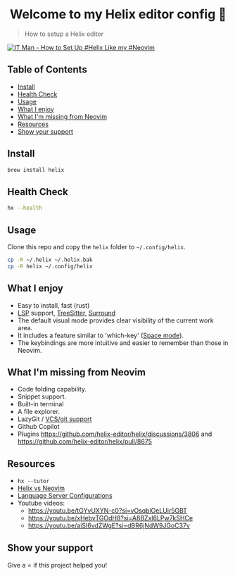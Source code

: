 <h1 align="center">Welcome to my Helix editor config 👋</h1>

> How to setup a Helix editor

[![IT Man - How to Set Up #Helix Like my #Neovim](https://i.ytimg.com/vi/5OOeqEqZEyE/hqdefault.jpg)](https://www.youtube.com/watch?v=5OOeqEqZEyE)

## Table of Contents

<!--toc:start-->

- [Install](#install)
- [Health Check](#health-check)
- [Usage](#usage)
- [What I enjoy](#what-i-enjoy)
- [What I'm missing from Neovim](#what-im-missing-from-neovim)
- [Resources](#resources)
- [Show your support](#show-your-support)
<!--toc:end-->

## Install

```sh
brew install helix
```

## Health Check

```sh
hx --health
```

## Usage

Clone this repo and copy the `helix` folder to `~/.config/helix`.

```sh
cp -R ~/.helix ~/.helix.bak
cp -R helix ~/.config/helix
```

## What I enjoy

- Easy to install, fast (rust)
- [LSP](https://docs.helix-editor.com/lang-support.html) support, [TreeSitter](https://docs.helix-editor.com/syntax-aware-motions.html), [Surround](https://docs.helix-editor.com/surround.html)
- The default visual mode provides clear visibility of the current work area.
- It includes a feature similar to 'which-key' ([Space mode](https://docs.helix-editor.com/keymap.html?highlight=space%20mode#space-mode)).
- The keybindings are more intuitive and easier to remember than those in Neovim.

## What I'm missing from Neovim

- Code folding capability.
- Snippet support.
- Built-in terminal
- A file explorer.
- LazyGit / [VCS/git support](https://github.com/helix-editor/helix/issues/227)
- Github Copilot
- Plugins https://github.com/helix-editor/helix/discussions/3806 and https://github.com/helix-editor/helix/pull/8675

## Resources

- `hx --tutor`
- [Helix vs Neovim](https://github.com/helix-editor/helix/wiki/Differences-from)
- [Language Server Configurations](https://github.com/helix-editor/helix/wiki/Language-Server-Configurations)
- Youtube videos:
  - https://youtu.be/tGYvUXYN-c0?si=vOsqblOeLUir5GBT
  - https://youtu.be/xHebvTGOdH8?si=A8BZxl6LPw7kSHCe
  - https://youtu.be/aiSI6vdZWgE?si=dBR6jNdW9JGoC37v

## Show your support

Give a ⭐️ if this project helped you!

